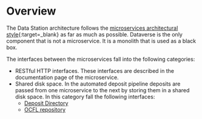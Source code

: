 Overview
========

The Data Station architecture follows the [microservices architectural style]{:target=_blank} as far as much as
possible. Dataverse is the only component that is not a microservice. It is a monolith that is used as a black box.

The interfaces between the microservices fall into the following categories:

* RESTful HTTP interfaces. These interfaces are described in the documentation page of the microservice.
* Shared disk space. In the automated deposit pipeline deposits are passed from one microservice to the next by storing
  them in a shared disk space. In this category fall the following interfaces:
    * [Deposit Directory](./deposit-directory.md)
    * [OCFL repository](./ocfl-repo.md)

[microservices architectural style]: https://www.martinfowler.com/microservices/